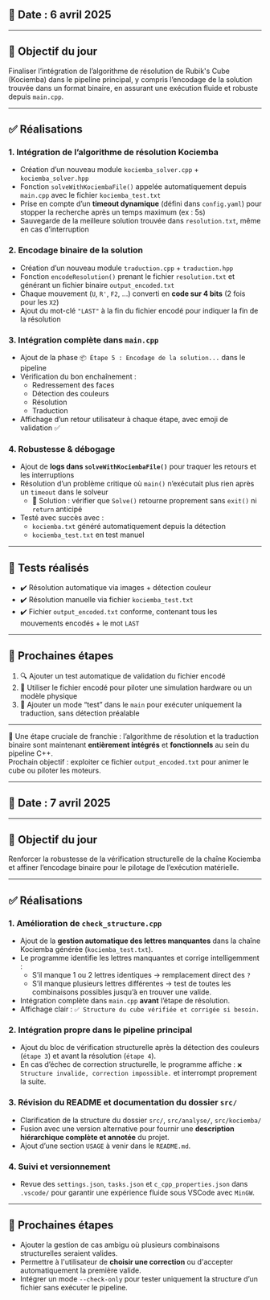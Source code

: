 ## 🧩 Date : 6 avril 2025

---

## 🎯 Objectif du jour

Finaliser l’intégration de l’algorithme de résolution de Rubik's Cube (Kociemba) dans le pipeline principal, y compris l’encodage de la solution trouvée dans un format binaire, en assurant une exécution fluide et robuste depuis `main.cpp`.

---

## ✅ Réalisations

### 1. **Intégration de l’algorithme de résolution Kociemba**
- Création d’un nouveau module `kociemba_solver.cpp` + `kociemba_solver.hpp`
- Fonction `solveWithKociembaFile()` appelée automatiquement depuis `main.cpp` avec le fichier `kociemba_test.txt`
- Prise en compte d’un **timeout dynamique** (défini dans `config.yaml`) pour stopper la recherche après un temps maximum (ex : 5s)
- Sauvegarde de la meilleure solution trouvée dans `resolution.txt`, même en cas d’interruption

### 2. **Encodage binaire de la solution**
- Création d’un nouveau module `traduction.cpp` + `traduction.hpp`
- Fonction `encodeResolution()` prenant le fichier `resolution.txt` et générant un fichier binaire `output_encoded.txt`
- Chaque mouvement (`U`, `R'`, `F2`, ...) converti en **code sur 4 bits** (2 fois pour les `X2`)
- Ajout du mot-clé `"LAST"` à la fin du fichier encodé pour indiquer la fin de la résolution

### 3. **Intégration complète dans `main.cpp`**
- Ajout de la phase `📦 Étape 5 : Encodage de la solution...` dans le pipeline
- Vérification du bon enchaînement :
  - Redressement des faces
  - Détection des couleurs
  - Résolution
  - Traduction
- Affichage d’un retour utilisateur à chaque étape, avec emoji de validation ✅

### 4. **Robustesse & débogage**
- Ajout de **logs dans `solveWithKociembaFile()`** pour traquer les retours et les interruptions
- Résolution d’un problème critique où `main()` n’exécutait plus rien après un `timeout` dans le solveur
  - 🔧 Solution : vérifier que `Solve()` retourne proprement sans `exit()` ni `return` anticipé
- Testé avec succès avec :
  - `kociemba.txt` généré automatiquement depuis la détection
  - `kociemba_test.txt` en test manuel

---

## 🧪 Tests réalisés

- ✔️ Résolution automatique via images + détection couleur
- ✔️ Résolution manuelle via fichier `kociemba_test.txt`
- ✔️ Fichier `output_encoded.txt` conforme, contenant tous les mouvements encodés + le mot `LAST`

---

## 🔄 Prochaines étapes

1. 🔍 Ajouter un test automatique de validation du fichier encodé
2. 🧱 Utiliser le fichier encodé pour piloter une simulation hardware ou un modèle physique
3. 🧪 Ajouter un mode “test” dans le `main` pour exécuter uniquement la traduction, sans détection préalable

---

📌 Une étape cruciale de franchie : l’algorithme de résolution et la traduction binaire sont maintenant **entièrement intégrés** et **fonctionnels** au sein du pipeline C++.  
Prochain objectif : exploiter ce fichier `output_encoded.txt` pour animer le cube ou piloter les moteurs.

---

## 🧩 Date : 7 avril 2025

---

## 🎯 Objectif du jour

Renforcer la robustesse de la vérification structurelle de la chaîne Kociemba et affiner l’encodage binaire pour le pilotage de l’exécution matérielle.

---

## ✅ Réalisations

### 1. Amélioration de `check_structure.cpp`
- Ajout de la **gestion automatique des lettres manquantes** dans la chaîne Kociemba générée (`kociemba_test.txt`).
- Le programme identifie les lettres manquantes et corrige intelligemment :
  - S’il manque 1 ou 2 lettres identiques → remplacement direct des `?`
  - S’il manque plusieurs lettres différentes → test de toutes les combinaisons possibles jusqu’à en trouver une valide.
- Intégration complète dans `main.cpp` **avant** l’étape de résolution.
- Affichage clair : `✅ Structure du cube vérifiée et corrigée si besoin.`

### 2. Intégration propre dans le pipeline principal
- Ajout du bloc de vérification structurelle après la détection des couleurs (`étape 3`) et avant la résolution (`étape 4`).
- En cas d’échec de correction structurelle, le programme affiche : `❌ Structure invalide, correction impossible.` et interrompt proprement la suite.

### 3. Révision du README et documentation du dossier `src/`
- Clarification de la structure du dossier `src/`, `src/analyse/`, `src/kociemba/`
- Fusion avec une version alternative pour fournir une **description hiérarchique complète et annotée** du projet.
- Ajout d’une section `USAGE` à venir dans le `README.md`.

### 4. Suivi et versionnement
- Revue des `settings.json`, `tasks.json` et `c_cpp_properties.json` dans `.vscode/` pour garantir une expérience fluide sous VSCode avec `MinGW`.

---

## 🔄 Prochaines étapes

- Ajouter la gestion de cas ambigu où plusieurs combinaisons structurelles seraient valides.
- Permettre à l'utilisateur de **choisir une correction** ou d'accepter automatiquement la première valide.
- Intégrer un mode `--check-only` pour tester uniquement la structure d’un fichier sans exécuter le pipeline.
